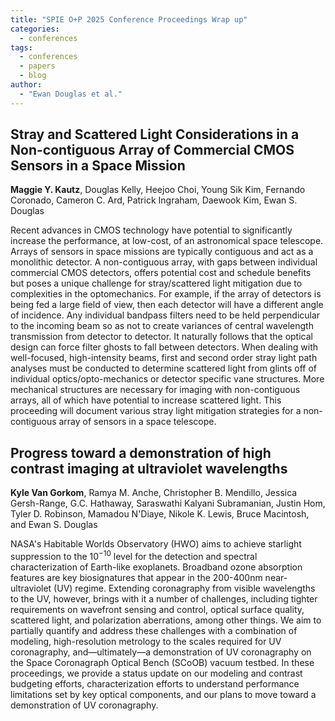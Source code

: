 ```yaml
---
title: "SPIE O+P 2025 Conference Proceedings Wrap up"
categories:
  - conferences
tags:
  - conferences
  - papers
  - blog
author:
  - "Ewan Douglas et al."
---
```



## Stray and Scattered Light Considerations in a Non-contiguous Array of Commercial CMOS Sensors in a Space Mission
**Maggie Y. Kautz**, Douglas Kelly, Heejoo Choi, Young Sik Kim, Fernando Coronado, Cameron C. Ard, Patrick Ingraham, Daewook Kim, Ewan S. Douglas

Recent advances in CMOS technology have potential to significantly increase the performance, at low-cost, of an astronomical space telescope. Arrays of sensors in space missions are typically contiguous and act as a monolithic detector. A non-contiguous array, with gaps between individual commercial CMOS detectors, offers potential cost and schedule benefits but poses a unique challenge for stray/scattered light mitigation due to complexities in the optomechanics. For example, if the array of detectors is being fed a large field of view, then each detector will have a different angle of incidence. Any individual bandpass filters need to be held perpendicular to the incoming beam so as not to create variances of central wavelength transmission from detector to detector. It naturally follows that the optical design can force filter ghosts to fall between detectors. When dealing with well-focused, high-intensity beams, first and second order stray light path analyses must be conducted to determine scattered light from glints off of individual optics/opto-mechanics or detector specific vane structures. More mechanical structures are necessary for imaging with non-contiguous arrays, all of which have potential to increase scattered light. This proceeding will document various stray light mitigation strategies for a non-contiguous array of sensors in a space telescope.


## Progress toward a demonstration of high contrast imaging at ultraviolet wavelengths
**Kyle Van Gorkom**, Ramya M. Anche, Christopher B. Mendillo, Jessica Gersh-Range, G.C. Hathaway, Saraswathi Kalyani Subramanian, Justin Hom, Tyler D. Robinson, Mamadou N'Diaye, Nikole K. Lewis, Bruce Macintosh, and Ewan S. Douglas

NASA's Habitable Worlds Observatory (HWO) aims to achieve starlight suppression to the $10^{-10}$ level for the detection and spectral characterization of Earth-like exoplanets. Broadband ozone absorption features are key biosignatures that appear in the 200-400nm near-ultraviolet (UV) regime. Extending coronagraphy from visible wavelengths to the UV, however, brings with it a number of challenges, including tighter requirements on wavefront sensing and control, optical surface quality, scattered light, and polarization aberrations, among other things. We aim to partially quantify and address these challenges with a combination of modeling, high-resolution metrology to the scales required for UV coronagraphy, and—ultimately—a demonstration of UV coronagraphy on the Space Coronagraph Optical Bench (SCoOB) vacuum testbed. In these proceedings, we provide a status update on our modeling and contrast budgeting efforts, characterization efforts to understand performance limitations set by key optical components, and our plans to move toward a demonstration of UV coronagraphy.

